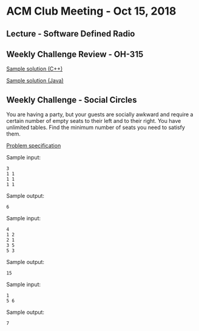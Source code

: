 ACM Club Meeting - Oct 15, 2018
===

Lecture - Software Defined Radio
---

Weekly Challenge Review - OH-315
---

[Sample solution (C++)](OH-315.cpp)

[Sample solution (Java)](OH-315.java)

Weekly Challenge - Social Circles
---

You are having a party, but your guests are socially awkward and require a certain number of empty seats to their left and to their right. You have unlimited tables. Find the minimum number of seats you need to satisfy them.

[Problem specification](http://codeforces.com/problemset/problem/1060/D)

Sample input:

```
3
1 1
1 1
1 1
```

Sample output:

```
6
```

Sample input:

```
4
1 2
2 1
3 5
5 3
```

Sample output:

```
15
```

Sample input:

```
1
5 6
```

Sample output:

```
7
```
